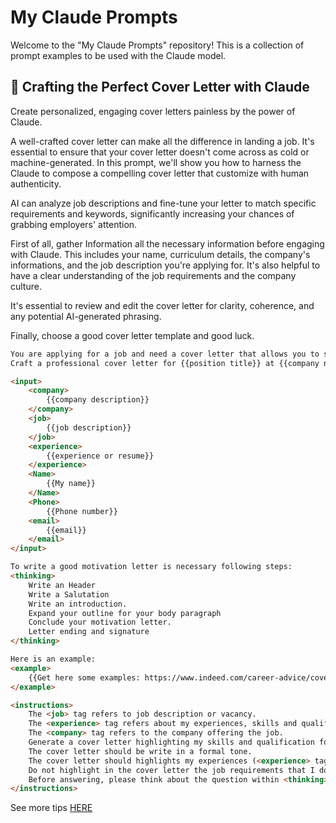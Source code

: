 # My Claude Prompts
Welcome to the "My Claude Prompts" repository! This is a collection of prompt examples to be used with the Claude model.



## 🚀 Crafting the Perfect Cover Letter with Claude
Create personalized, engaging cover letters painless by the power of Claude.

A well-crafted cover letter can make all the difference in landing a job. It's essential to ensure that your cover letter doesn't come across as cold or machine-generated. In this prompt, we'll show you how to harness the Claude to compose a compelling cover letter that customize with human authenticity.

AI can analyze job descriptions and fine-tune your letter to match specific requirements and keywords, significantly increasing your chances of grabbing employers' attention.

First of all, gather Information all the necessary information before engaging with Claude. This includes your name, curriculum details, the company's informations, and the job description you're applying for. It's also helpful to have a clear understanding of the job requirements and the company culture.

It's essential to review and edit the cover letter for clarity, coherence, and any potential AI-generated phrasing. 

Finally, choose a good cover letter template and good luck.


```html
You are applying for a job and need a cover letter that allows you to show a personal side of yourself and demonstrate why you are qualified for the position.
Craft a professional cover letter for {{position title}} at {{company name}}.

<input>
    <company>
        {{company description}}
    </company>
    <job>
        {{job description}}
    </job>
    <experience>
        {{experience or resume}}
    </experience>
    <Name>
        {{My name}}
    </Name>
    <Phone>
        {{Phone number}}
    <email>
        {{email}}
    </email>
</input>

To write a good motivation letter is necessary following steps:
<thinking>
    Write an Header
    Write a Salutation
    Write an introduction.
    Expand your outline for your body paragraph
    Conclude your motivation letter.
    Letter ending and signature
</thinking>

Here is an example:
<example>
    {{Get here some examples: https://www.indeed.com/career-advice/cover-letter-samples}}
</example>

<instructions>
    The <job> tag refers to job description or vacancy.
    The <experience> tag refers about my experiences, skills and qualifications. 
    The <company> tag refers to the company offering the job.
    Generate a cover letter highlighting my skills and qualification for the job (<job> tag) at company (<company> tag).
    The cover letter should be write in a formal tone.
    The cover letter should highlights my experiences (<experience> tag) considering the job description.
    Do not highlight in the cover letter the job requirements that I do not have experience with.
    Before answering, please think about the question within <thinking></thinking> XML. 
</instructions>

```

See more tips [HERE](https://www.extern.com/post/chatgpt-cover-letter)
